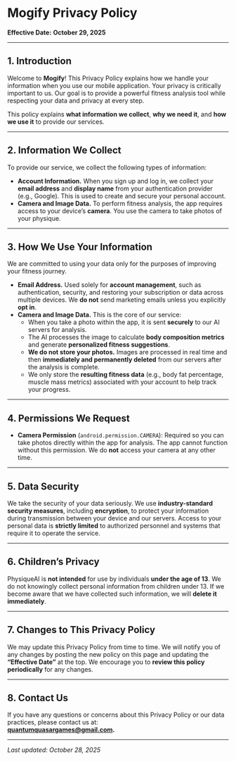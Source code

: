 # Mogify Privacy Policy

**Effective Date:** **October 29, 2025**

---

## 1. Introduction
Welcome to **Mogify**! This Privacy Policy explains how we handle your information when you use our mobile application. Your privacy is critically important to us. Our goal is to provide a powerful fitness analysis tool while respecting your data and privacy at every step.

This policy explains **what information we collect**, **why we need it**, and **how we use it** to provide our services.

---

## 2. Information We Collect
To provide our service, we collect the following types of information:

- **Account Information.** When you sign up and log in, we collect your **email address** and **display name** from your authentication provider (e.g., Google). This is used to create and secure your personal account.
- **Camera and Image Data.** To perform fitness analysis, the app requires access to your device’s **camera**. You use the camera to take photos of your physique.

---

## 3. How We Use Your Information
We are committed to using your data only for the purposes of improving your fitness journey.

- **Email Address.** Used solely for **account management**, such as authentication, security, and restoring your subscription or data across multiple devices. We **do not** send marketing emails unless you explicitly **opt in**.
- **Camera and Image Data.** This is the core of our service:
  - When you take a photo within the app, it is sent **securely** to our AI servers for analysis.
  - The AI processes the image to calculate **body composition metrics** and generate **personalized fitness suggestions**.
  - **We do not store your photos.** Images are processed in real time and then **immediately and permanently deleted** from our servers after the analysis is complete.
  - We only store the **resulting fitness data** (e.g., body fat percentage, muscle mass metrics) associated with your account to help track your progress.

---

## 4. Permissions We Request
- **Camera Permission** (`android.permission.CAMERA`): Required so you can take photos directly within the app for analysis. The app cannot function without this permission. We do **not** access your camera at any other time.

---

## 5. Data Security
We take the security of your data seriously. We use **industry-standard security measures**, including **encryption**, to protect your information during transmission between your device and our servers. Access to your personal data is **strictly limited** to authorized personnel and systems that require it to operate the service.

---

## 6. Children’s Privacy
PhysiqueAI is **not intended** for use by individuals **under the age of 13**. We do not knowingly collect personal information from children under 13. If we become aware that we have collected such information, we will **delete it immediately**.

---

## 7. Changes to This Privacy Policy
We may update this Privacy Policy from time to time. We will notify you of any changes by posting the new policy on this page and updating the **“Effective Date”** at the top. We encourage you to **review this policy periodically** for any changes.

---

## 8. Contact Us
If you have any questions or concerns about this Privacy Policy or our data practices, please contact us at:  
**quantumquasargames@gmail.com.**

---

*Last updated: October 28, 2025*


